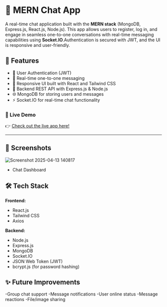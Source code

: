 # 💬 MERN Chat App

A real-time chat application built with the **MERN stack** (MongoDB, Express.js, React.js, Node.js). This app allows users to register, log in, and engage in seamless one-to-one conversations with real-time messaging capabilities using **Socket.IO**.Authentication is secured with JWT, and the UI is responsive and user-friendly.

## 🚀 Features

- 🔐 User Authentication (JWT)
- 💬 Real-time one-to-one messaging
- 📱 Responsive UI built with React and Tailwind CSS
- 🧠 Backend REST API with Express.js & Node.js
- 🌐 MongoDB for storing users and messages
- ⚡ Socket.IO for real-time chat functionality


### 🔗 Live Demo

👉 [Check out the live app here!](https://mern-chat-app-48gj.onrender.com/)

---

## 📸 Screenshots

![Screenshot 2025-04-13 140817](https://github.com/user-attachments/assets/0c6f6ad3-2295-4f8e-8fbf-cc4540473ab1)

- Chat Dashboard


## 🛠️ Tech Stack

**Frontend:**
- React.js
- Tailwind CSS
- Axios

**Backend:**
- Node.js
- Express.js
- MongoDB
- Socket.IO
- JSON Web Token (JWT)
- bcrypt.js (for password hashing)

## ✨ Future Improvements
-Group chat support
-Message notifications
-User online status
-Message reactions
-File/image sharing








